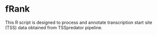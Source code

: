 # fRank
This R script is designed to process and annotate transcription start site (TSS) data obtained from TSSpredator pipeline. 
